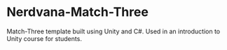 # Nerdvana-Match-Three
Match-Three template built using Unity and C#. Used in an introduction to Unity course for students.
